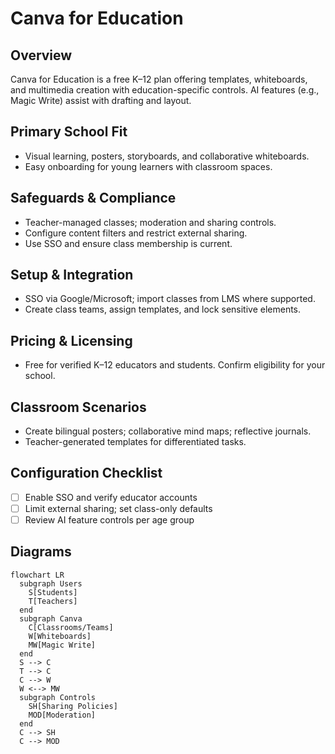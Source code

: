 # Canva for Education

## Overview
Canva for Education is a free K–12 plan offering templates, whiteboards, and multimedia creation with education-specific controls. AI features (e.g., Magic Write) assist with drafting and layout.

## Primary School Fit
- Visual learning, posters, storyboards, and collaborative whiteboards.
- Easy onboarding for young learners with classroom spaces.

## Safeguards & Compliance
- Teacher-managed classes; moderation and sharing controls.
- Configure content filters and restrict external sharing.
- Use SSO and ensure class membership is current.

## Setup & Integration
- SSO via Google/Microsoft; import classes from LMS where supported.
- Create class teams, assign templates, and lock sensitive elements.

## Pricing & Licensing
- Free for verified K–12 educators and students. Confirm eligibility for your school.

## Classroom Scenarios
- Create bilingual posters; collaborative mind maps; reflective journals.
- Teacher-generated templates for differentiated tasks.

## Configuration Checklist
- [ ] Enable SSO and verify educator accounts
- [ ] Limit external sharing; set class-only defaults
- [ ] Review AI feature controls per age group

## Diagrams
```mermaid
flowchart LR
  subgraph Users
    S[Students]
    T[Teachers]
  end
  subgraph Canva
    C[Classrooms/Teams]
    W[Whiteboards]
    MW[Magic Write]
  end
  S --> C
  T --> C
  C --> W
  W <--> MW
  subgraph Controls
    SH[Sharing Policies]
    MOD[Moderation]
  end
  C --> SH
  C --> MOD
```
